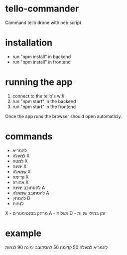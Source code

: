 # tello-commander
Command tello drone with heb script

# installation
* run "npm install" in backend
* run "npm install" in frontend

# running the app
1. connect to the tello's wifi
2. run "npm start" in the backend
3. run "npm start" in the frontend

Once the app runs the browser should open automaticly.

# commands
* להמריא
* למעלה X
* למטה X
* ימינה X
* שמאלה X
* קדימה X
* אחורה X
* להסתובב ימינה A
* להסתובב שמאלה A
* להמתין D
* לנחות

X - מרחק בסנטימטרים
A - מעלות
D - זמן במילי שניות

# example
להמריא
למעלה 50
קדימה 50
להסתובב ימינה 90
לנחות
